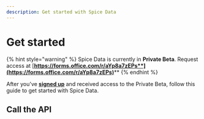 ```yaml
---
description: Get started with Spice Data
---
```


# Get started

{% hint style="warning" %}
Spice Data is currently in **Private Beta**. Request access at [**https://forms.office.com/r/aYp8a7zEPs**](https://forms.office.com/r/aYp8a7zEPs)****
{% endhint %}

After you've [**signed up**](sign-up.md) and received access to the Private Beta, follow this guide to get started with Spice Data.

## Call the API

